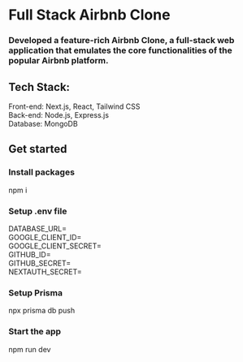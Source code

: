 # Full Stack Airbnb Clone

### Developed a feature-rich Airbnb Clone, a full-stack web application that emulates the core functionalities of the popular Airbnb platform. 

## Tech Stack:

Front-end: Next.js, React, Tailwind CSS<br/>
Back-end: Node.js, Express.js<br/>
Database: MongoDB<br/>

## Get started

### Install packages
npm i

### Setup .env file
DATABASE_URL=<br/>
GOOGLE_CLIENT_ID=<br/>
GOOGLE_CLIENT_SECRET=<br/>
GITHUB_ID=<br/>
GITHUB_SECRET=<br/>
NEXTAUTH_SECRET=

### Setup Prisma
npx prisma db push

### Start the app
npm run dev
